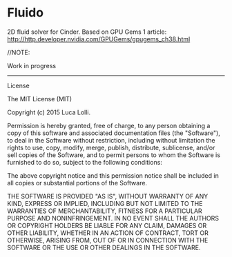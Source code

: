 # Fluido

2D fluid solver for Cinder.
 Based on GPU Gems 1 article:
 http://http.developer.nvidia.com/GPUGems/gpugems_ch38.html
 
 //NOTE:
 
 Work in progress

----------------------------------------------------------------------------------------------------------------------------------

License

The MIT License (MIT)

Copyright (c) 2015 Luca Lolli.

Permission is hereby granted, free of charge, to any person obtaining a copy of this software and associated documentation files (the "Software"), to deal in the Software without restriction, including without limitation the rights to use, copy, modify, merge, publish, distribute, sublicense, and/or sell copies of the Software, and to permit persons to whom the Software is furnished to do so, subject to the following conditions:

The above copyright notice and this permission notice shall be included in all copies or substantial portions of the Software.

THE SOFTWARE IS PROVIDED "AS IS", WITHOUT WARRANTY OF ANY KIND, EXPRESS OR IMPLIED, INCLUDING BUT NOT LIMITED TO THE WARRANTIES OF MERCHANTABILITY, FITNESS FOR A PARTICULAR PURPOSE AND NONINFRINGEMENT. IN NO EVENT SHALL THE AUTHORS OR COPYRIGHT HOLDERS BE LIABLE FOR ANY CLAIM, DAMAGES OR OTHER LIABILITY, WHETHER IN AN ACTION OF CONTRACT, TORT OR OTHERWISE, ARISING FROM, OUT OF OR IN CONNECTION WITH THE SOFTWARE OR THE USE OR OTHER DEALINGS IN THE SOFTWARE.
